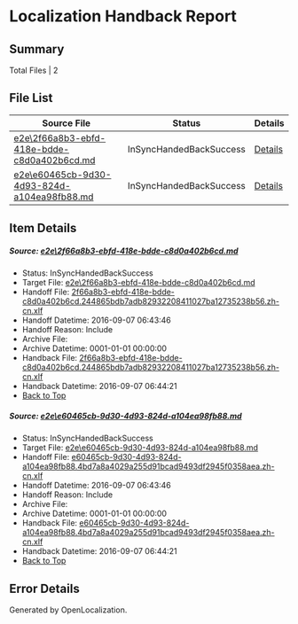 # <a name='report-top'></a> Localization Handback Report

## Summary
 Total Files | 2

## File List
 Source File | Status | Details 
 ----------- | ------ | ------- 
 [e2e\2f66a8b3-ebfd-418e-bdde-c8d0a402b6cd.md](https://github.com/OpenLocalizationTestOrg/ol-test0/blob/522a533f82be458f67f99d06d05c9bb63ca1db76/e2e/2f66a8b3-ebfd-418e-bdde-c8d0a402b6cd.md) | InSyncHandedBackSuccess | [Details](#c2942db7a38b8b73e004eb668b60e8e2a72e20a61)
 [e2e\e60465cb-9d30-4d93-824d-a104ea98fb88.md](https://github.com/OpenLocalizationTestOrg/ol-test0/blob/522a533f82be458f67f99d06d05c9bb63ca1db76/e2e/e60465cb-9d30-4d93-824d-a104ea98fb88.md) | InSyncHandedBackSuccess | [Details](#17c72c5e2dcf345b29d9a716738bd9e7a35926433)

## Item Details
##### <a name='c2942db7a38b8b73e004eb668b60e8e2a72e20a61'></a> Source: [e2e\2f66a8b3-ebfd-418e-bdde-c8d0a402b6cd.md](https://github.com/OpenLocalizationTestOrg/ol-test0/blob/522a533f82be458f67f99d06d05c9bb63ca1db76/e2e/2f66a8b3-ebfd-418e-bdde-c8d0a402b6cd.md)
* Status: InSyncHandedBackSuccess
* Target File: [e2e\2f66a8b3-ebfd-418e-bdde-c8d0a402b6cd.md](https://github.com/OpenLocalizationTestOrg/ol-test0-zhcn/blob/aa9c0df7199ff98a4fe38a9ac68a4a23b9f7ad6d/e2e/2f66a8b3-ebfd-418e-bdde-c8d0a402b6cd.md)
* Handoff File: [2f66a8b3-ebfd-418e-bdde-c8d0a402b6cd.244865bdb7adb82932208411027ba12735238b56.zh-cn.xlf](https://github.com/OpenLocalizationTestOrg/ol-test0-handoff/blob/9983db4ca6b64b5b8d8dfb89e4f4fc56fd653bfb/ol-handoff/OpenLocalizationTestOrg/ol-test0-zhcn/ci/ht/2f66a8b3-ebfd-418e-bdde-c8d0a402b6cd.244865bdb7adb82932208411027ba12735238b56.zh-cn.xlf)
* Handoff Datetime: 2016-09-07 06:43:46
* Handoff Reason: Include
* Archive File: 
* Archive Datetime: 0001-01-01 00:00:00
* Handback File: [2f66a8b3-ebfd-418e-bdde-c8d0a402b6cd.244865bdb7adb82932208411027ba12735238b56.zh-cn.xlf](https://github.com/OpenLocalizationTestOrg/ol-test0-handback/blob/96ae87ff91f10b436a55e056b30e275f2b8a7011/ol-handback/OpenLocalizationTestOrg/ol-test0-zhcn/ci/ht/2f66a8b3-ebfd-418e-bdde-c8d0a402b6cd.244865bdb7adb82932208411027ba12735238b56.zh-cn.xlf)
* Handback Datetime: 2016-09-07 06:44:21
* [Back to Top](#report-top)

##### <a name='17c72c5e2dcf345b29d9a716738bd9e7a35926433'></a> Source: [e2e\e60465cb-9d30-4d93-824d-a104ea98fb88.md](https://github.com/OpenLocalizationTestOrg/ol-test0/blob/522a533f82be458f67f99d06d05c9bb63ca1db76/e2e/e60465cb-9d30-4d93-824d-a104ea98fb88.md)
* Status: InSyncHandedBackSuccess
* Target File: [e2e\e60465cb-9d30-4d93-824d-a104ea98fb88.md](https://github.com/OpenLocalizationTestOrg/ol-test0-zhcn/blob/aa9c0df7199ff98a4fe38a9ac68a4a23b9f7ad6d/e2e/e60465cb-9d30-4d93-824d-a104ea98fb88.md)
* Handoff File: [e60465cb-9d30-4d93-824d-a104ea98fb88.4bd7a8a4029a255d91bcad9493df2945f0358aea.zh-cn.xlf](https://github.com/OpenLocalizationTestOrg/ol-test0-handoff/blob/9983db4ca6b64b5b8d8dfb89e4f4fc56fd653bfb/ol-handoff/OpenLocalizationTestOrg/ol-test0-zhcn/ci/ht/e60465cb-9d30-4d93-824d-a104ea98fb88.4bd7a8a4029a255d91bcad9493df2945f0358aea.zh-cn.xlf)
* Handoff Datetime: 2016-09-07 06:43:46
* Handoff Reason: Include
* Archive File: 
* Archive Datetime: 0001-01-01 00:00:00
* Handback File: [e60465cb-9d30-4d93-824d-a104ea98fb88.4bd7a8a4029a255d91bcad9493df2945f0358aea.zh-cn.xlf](https://github.com/OpenLocalizationTestOrg/ol-test0-handback/blob/96ae87ff91f10b436a55e056b30e275f2b8a7011/ol-handback/OpenLocalizationTestOrg/ol-test0-zhcn/ci/ht/e60465cb-9d30-4d93-824d-a104ea98fb88.4bd7a8a4029a255d91bcad9493df2945f0358aea.zh-cn.xlf)
* Handback Datetime: 2016-09-07 06:44:21
* [Back to Top](#report-top)


## Error Details

Generated by OpenLocalization.
